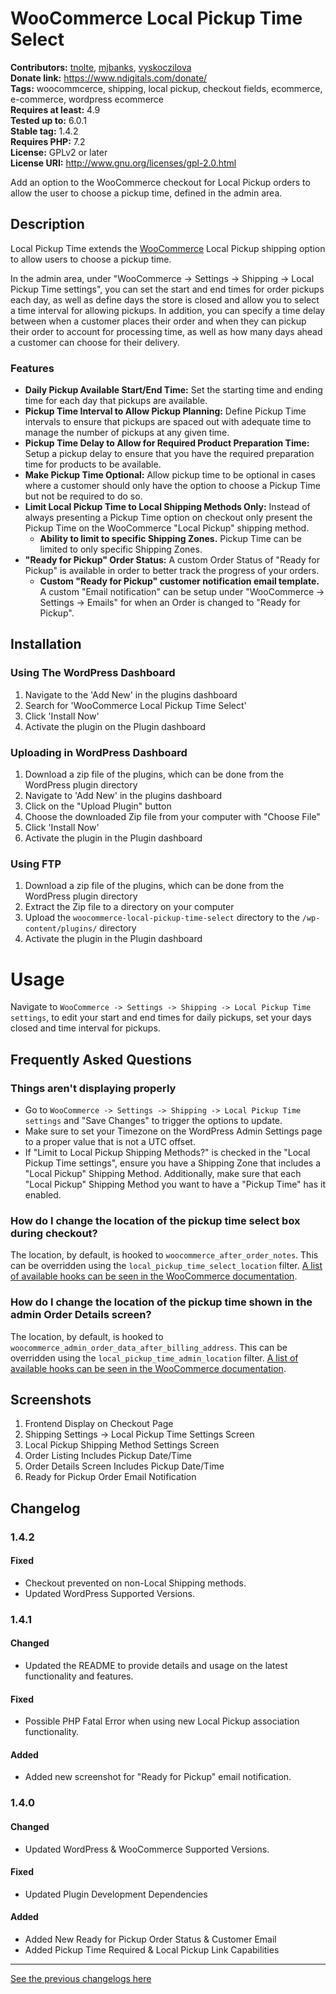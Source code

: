 # WooCommerce Local Pickup Time Select #
**Contributors:** [tnolte](https://profiles.wordpress.org/tnolte/), [mjbanks](https://profiles.wordpress.org/mjbanks/), [vyskoczilova](https://profiles.wordpress.org/vyskoczilova/)  
**Donate link:** https://www.ndigitals.com/donate/  
**Tags:** woocommcerce, shipping, local pickup, checkout fields, ecommerce, e-commerce, wordpress ecommerce  
**Requires at least:** 4.9  
**Tested up to:** 6.0.1  
**Stable tag:** 1.4.2  
**Requires PHP:** 7.2  
**License:** GPLv2 or later  
**License URI:** http://www.gnu.org/licenses/gpl-2.0.html  

Add an option to the WooCommerce checkout for Local Pickup orders to allow the user to choose a pickup time, defined in the admin area.

## Description ##

Local Pickup Time extends the [WooCommerce](http://wordpress.org/plugins/woocommerce/) Local Pickup shipping option to allow users to choose a pickup time.

In the admin area, under "WooCommerce -> Settings -> Shipping -> Local Pickup Time settings", you can set the start and end times for order pickups each day, as well as define days the store is closed and allow you to select a time interval for allowing pickups. In addition, you can specify a time delay between when a customer places their order and when they can pickup their order to account for processing time, as well as how many days ahead a customer can choose for their delivery.

### Features ###

- **Daily Pickup Available Start/End Time:** Set the starting time and ending time for each day that pickups are available.
- **Pickup Time Interval to Allow Pickup Planning:** Define Pickup Time intervals to ensure that pickups are spaced out with adequate time to manage the number of pickups at any given time.
- **Pickup Time Delay to Allow for Required Product Preparation Time:** Setup a pickup delay to ensure that you have the required preparation time for products to be available.
- **Make Pickup Time Optional:** Allow pickup time to be optional in cases where a customer should only have the option to choose a Pickup Time but not be required to do so.
- **Limit Local Pickup Time to Local Shipping Methods Only:** Instead of always presenting a Pickup Time option on checkout only present the Pickup Time on the WooCommerce "Local Pickup" shipping method.
  - **Ability to limit to specific Shipping Zones.** Pickup Time can be limited to only specific Shipping Zones.
- **"Ready for Pickup" Order Status:** A custom Order Status of "Ready for Pickup" is available in order to better track the progress of your orders.
  - **Custom "Ready for Pickup" customer notification email template.** A custom "Email notification" can be setup under "WooCommerce -> Settings -> Emails" for when an Order is changed to "Ready for Pickup".

## Installation ##

### Using The WordPress Dashboard ###

1. Navigate to the 'Add New' in the plugins dashboard
2. Search for 'WooCommerce Local Pickup Time Select'
3. Click 'Install Now'
4. Activate the plugin on the Plugin dashboard

### Uploading in WordPress Dashboard ###

1. Download a zip file of the plugins, which can be done from the WordPress plugin directory
2. Navigate to 'Add New' in the plugins dashboard
3. Click on the "Upload Plugin" button
4. Choose the downloaded Zip file from your computer with "Choose File"
5. Click 'Install Now'
6. Activate the plugin in the Plugin dashboard

### Using FTP ###

1. Download a zip file of the plugins, which can be done from the WordPress plugin directory
2. Extract the Zip file to a directory on your computer
3. Upload the `woocommerce-local-pickup-time-select` directory to the `/wp-content/plugins/` directory
4. Activate the plugin in the Plugin dashboard

# Usage #

Navigate to `WooCommerce -> Settings -> Shipping -> Local Pickup Time settings`,  to edit your start and end times for daily pickups, set your days closed and time interval for pickups.

## Frequently Asked Questions ##

### Things aren't displaying properly ###

- Go to `WooCommerce -> Settings -> Shipping -> Local Pickup Time settings` and "Save Changes" to trigger the options to update.
- Make sure to set your Timezone on the WordPress Admin Settings page to a proper value that is not a UTC offset.
- If "Limit to Local Pickup Shipping Methods?" is checked in the "Local Pickup Time settings", ensure you have a Shipping Zone that includes a "Local Pickup" Shipping Method. Additionally, make sure that each "Local Pickup" Shipping Method you want to have a "Pickup Time" has it enabled.

### How do I change the location of the pickup time select box during checkout? ###

The location, by default, is hooked to `woocommerce_after_order_notes`. This can be overridden using the `local_pickup_time_select_location` filter. [A list of available hooks can be seen in the WooCommerce documentation](http://docs.woothemes.com/document/hooks/).

### How do I change the location of the pickup time shown in the admin Order Details screen? ###

The location, by default, is hooked to `woocommerce_admin_order_data_after_billing_address`. This can be overridden using the `local_pickup_time_admin_location` filter. [A list of available hooks can be seen in the WooCommerce documentation](http://docs.woothemes.com/document/hooks/).

## Screenshots ##

1. Frontend Display on Checkout Page
2. Shipping Settings -> Local Pickup Time Settings Screen
3. Local Pickup Shipping Method Settings Screen
4. Order Listing Includes Pickup Date/Time
5. Order Details Screen Includes Pickup Date/Time
6. Ready for Pickup Order Email Notification

## Changelog ##

### 1.4.2
#### Fixed
- Checkout prevented on non-Local Shipping methods.
- Updated WordPress Supported Versions.

### 1.4.1
#### Changed
- Updated the README to provide details and usage on the latest functionality and features.

#### Fixed
- Possible PHP Fatal Error when using new Local Pickup association functionality.

#### Added
- Added new screenshot for "Ready for Pickup" email notification.

### 1.4.0
#### Changed
- Updated WordPress & WooCommerce Supported Versions.

#### Fixed
- Updated Plugin Development Dependencies

#### Added
- Added New Ready for Pickup Order Status & Customer Email
- Added Pickup Time Required & Local Pickup Link Capabilities

--------

[See the previous changelogs here](https://github.com/WC-Local-Pickup/woocommerce-local-pickup-time/blob/main/CHANGELOG.md#changelog)
